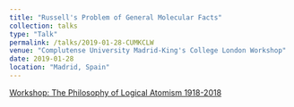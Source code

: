 ```yaml
---
title: "Russell's Problem of General Molecular Facts"
collection: talks
type: "Talk"
permalink: /talks/2019-01-28-CUMKCLW
venue: "Complutense University Madrid-King's College London Workshop"
date: 2019-01-28
location: "Madrid, Spain"
---
```


[Workshop: The Philosophy of Logical Atomism 1918-2018](https://filosofia.ucm.es/philosophy-of-logical-atomism-workshop)
